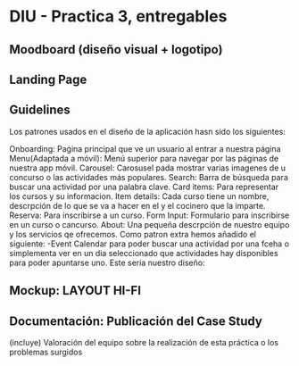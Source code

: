 # DIU - Practica 3, entregables

## Moodboard (diseño visual + logotipo)   


## Landing Page

## Guidelines
Los patrones usados en el diseño de la aplicación hasn sido los siguientes:

Onboarding: Paǵina principal que ve un usuario al entrar a nuestra página
Menu(Adaptada a móvil): Menú superior para navegar por las páginas de nuestra app móvil.
Carousel: Carosusel pada mostrar varias imagenes de u concurso o las actividades más populares.
Search: Barra de búsqueda para buscar una actividad por una palabra clave.
Card items: Para representar los cursos y su informacion.
Item details: Cada curso tiene un nombre, descrpción de lo que se va a hacer en el y el cocinero que la imparte.
Reserva: Para inscribirse a un curso.
Form Input: Formulario para inscribirse en un curso o cancurso.
About: Una pequeña descrpción de nuestro equipo y los servicios qe ofrecemos.
Como patron extra hemos añadido el siguiente: -Event Calendar para poder buscar una actividad por una fceha o simplementa ver en un dia seleccionado que actividades hay disponibles para poder apuntarse uno.
Este sería nuestro diseño:



## Mockup: LAYOUT HI-FI


## Documentación: Publicación del Case Study


(incluye) Valoración del equipo sobre la realización de esta práctica o los problemas surgidos
 
